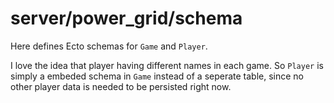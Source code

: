 # server/power_grid/schema

Here defines Ecto schemas for `Game` and `Player`.

I love the idea that player having different names in each game. So `Player` is simply a
embeded schema in `Game` instead of a seperate table, since no other player data
is needed to be persisted right now.
